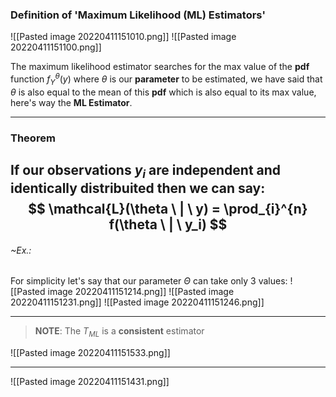 ### Definition of 'Maximum Likelihood (ML) Estimators'
![[Pasted image 20220411151010.png]]
![[Pasted image 20220411151100.png]]

The maximum likelihood estimator searches for the max value of the **pdf** function $f_Y^{\theta}(y)$ where $\theta$ is our **parameter** to be estimated, we have said that $\theta$ is also equal to the mean of this **pdf** which is also equal to its max value, here's way the **ML Estimator**.

---
### Theorem
If our observations $y_i$ are **independent** and **identically distribuited** then we can say:
$$
\mathcal{L}(\theta \ | \ y) = \prod_{i}^{n} f(\theta \ | \ y_i)
$$
---
###### ~Ex.:
For simplicity let's say that our parameter $\Theta$ can take only 3 values: 
![[Pasted image 20220411151214.png]]
![[Pasted image 20220411151231.png]]
![[Pasted image 20220411151246.png]]

---
> **NOTE**:
> The $T_{ML}$ is a **consistent** estimator

![[Pasted image 20220411151533.png]]

---
![[Pasted image 20220411151431.png]]
